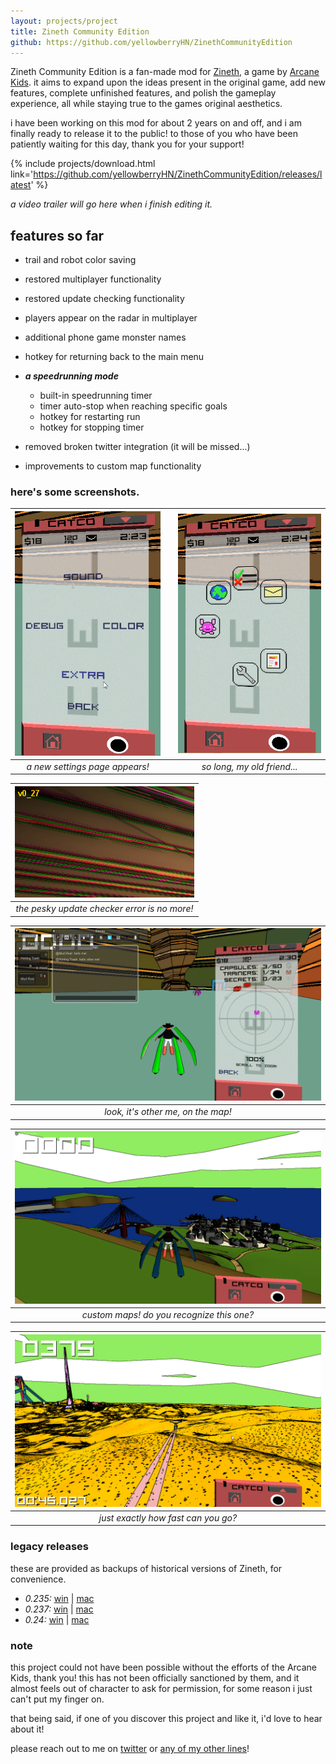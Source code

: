 ```yaml
---
layout: projects/project
title: Zineth Community Edition
github: https://github.com/yellowberryHN/ZinethCommunityEdition
---
```

Zineth Community Edition is a fan-made mod for [Zineth](https://zinethgame-blog.tumblr.com),
a game by [Arcane Kids](https://arcanekids.com). it aims to expand upon the ideas present in the
original game, add new features, complete unfinished features, and polish the gameplay experience,
all while staying true to the games original aesthetics.

i have been working on this mod for about 2 years on and off, and i am finally ready to release it
to the public! to those of you who have been patiently waiting for this day, thank you for your support!

{% include projects/download.html link='https://github.com/yellowberryHN/ZinethCommunityEdition/releases/latest' %}

*a video trailer will go here when i finish editing it.*

## features so far

- trail and robot color saving

- restored multiplayer functionality

- restored update checking functionality

- players appear on the radar in multiplayer

- additional phone game monster names

- hotkey for returning back to the main menu

- ***a speedrunning mode***
  - built-in speedrunning timer
  - timer auto-stop when reaching specific goals
  - hotkey for restarting run
  - hotkey for stopping timer

- removed broken twitter integration (it will be missed...)

- improvements to custom map functionality

### here's some screenshots.

| ![extra_settings.png](img/extra_settings.png) | | ![goodbye_twitter.png](img/goodbye_twitter.png) |
|:--:|:--:|:--:|
| *a new settings page appears!* | | *so long, my old friend...* |

| ![update_checker.png](img/update_checker.png) |
|:--:|
| *the pesky update checker error is no more!* |

| ![player_radar.png](img/player_radar.png) |
|:--:|
| *look, it's other me, on the map!* |

| ![custom_maps.png](img/custom_maps.png) |
|:--:|
| *custom maps! do you recognize this one?* |

| ![speedrun_timer.png](img/speedrun_timer.png) |
|:--:|
| *just exactly how fast can you go?* |

### legacy releases

these are provided as backups of historical versions of Zineth, for convenience.

- *0.235:* [win](/files/zineth/zineth_0_235.zip) \| [mac](/files/zineth/zineth_osx_0_235.zip)
- *0.237:* [win](/files/zineth/zineth_0_237.zip) \| [mac](/files/zineth/zineth_osx_0_237.zip)
- *0.24:* [win](/files/zineth/zineth_0_24.zip) \| [mac](/files/zineth/zineth_osx_0_24.zip)

### note

this project could not have been possible without the efforts of the Arcane Kids, thank you!
this has not been officially sanctioned by them, and it almost feels out of character
to ask for permission, for some reason i just can't put my finger on.

that being said, if one of you discover this project and like it, i'd love to hear about it!

please reach out to me on [twitter](https://twitter.com/yellowberry__) or [any of my other lines](/)!